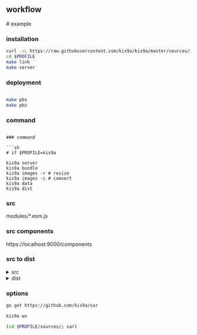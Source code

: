 ## workflow

\# example

### installation

```sh
curl -sL https://raw.githubusercontent.com/kis9a/kis9a/master/sources/install | bash
cd $PROFILE
make link
make server

```

### deployment

```sh

make pbs
make pbz

```

### command

````

### command

```sh
# if $PROFILE=kis9a

kis9a server
kis9a bundle
kis9a images -r # resize
kis9a images -c # comvert
kis9a data
kis9a dist
````

### src

modules/\*.esm.js

### src components

https://localhost:9000/components

### src to dist

<details>
  <summary>src</summary>

```
src
├── assets
│   ├── icons
│   │   ├── favicon.ico
│   │   ├── icon-128x128.png
│   │   ├── icon-144x144.png
│   │   ├── icon-152x152.png
│   │   ├── icon-160x160.png
│   │   ├── icon-180x180.png
│   │   ├── icon-192x192.png
│   │   ├── icon-196x196.png
│   │   ├── icon-256x256.png
│   │   └── icon-512x512.png
│   └── manifest.json
├── components
│   ├── header
│   │   ├── index.css
│   │   ├── index.js
│   │   └── path.js
│   ├── icons
│   │   └── index.js
│   ├── index.css
│   ├── index.html
│   ├── index.js
│   └── link
│       ├── index.css
│       └── index.js
├── jsconfig.json
├── layouts
│   ├── index.css
│   └── index.html
├── modules
│   ├── css
│   │   ├── memos.css
│   │   ├── mvp.css
│   │   └── normalize.css
│   └── js
│       ├── Http.js
│       ├── hyperapp.js
│       ├── lazysize.js
│       ├── matter.min.js
│       ├── nanoid.js
│       ├── router.js
│       ├── snarkdown.js
│       └── utils.js
└── pages
    ├── images
    │   ├── index.css
    │   └── index.js
    ├── index.css
    ├── index.js
    ├── memos
    │   ├── index.css
    │   └── index.js
    └── waka
        ├── index.css
        └── index.js
```

</details>

<details>
  <summary>dist</summary>

```
dist
├── assets
│   ├── icons
│   │   ├── favicon.ico
│   │   ├── icon-128x128.png
│   │   ├── icon-144x144.png
│   │   ├── icon-152x152.png
│   │   ├── icon-160x160.png
│   │   ├── icon-180x180.png
│   │   ├── icon-192x192.png
│   │   ├── icon-196x196.png
│   │   ├── icon-256x256.png
│   │   └── icon-512x512.png
│   └── manifest.json
├── components
│   ├── index.css
│   ├── index.html
│   └── index.js
├── data
│   ├── images -> $PROFILE/images
│   ├── images-indexes.json
│   ├── memos -> $PROFILE/memos
│   ├── memos-contents.json
│   ├── memos-indexes.json
│   └── wakatime.json
├── images
│   ├── index.css
│   ├── index.html
│   └── index.js
├── index.css
├── index.html
├── index.js
├── memos
│   ├── index.css
│   ├── index.html
│   └── index.js
└── waka
    ├── index.css
    ├── index.html
    └── index.js

```

</details>

### options

```sh
go get https://github.com/kis9a/sar

kis9a ws

(cd $PROFILE/sources/; sar)
```
